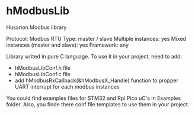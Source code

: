 # hModbusLib
Husarion Modbus library

Protocol: Modbus RTU
Type: master / slave
Multiple instances: yes
Mixed instances (master and slave): yes
Framework: any

Library writed in pure C language. 
To use it in your project, need to add:
- hModbusLibConf.h file
- hModbusLibConf.c file
- add hModbusRxCallback(&hModbusX_Handle) function to propper UART interrupt for each modbus instances

You could find examples files for STM32 and Rpi Pico uC's in Examples folder. 
Also, you finde there conf file templates to use them in your project.